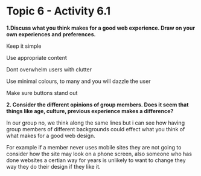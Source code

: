 # Topic 6 - Activity 6.1

**1.Discuss what you think makes for a good web experience. Draw on your own experiences and preferences.**

Keep it simple

Use appropriate content

Dont overwhelm users with clutter

Use minimal colours, to many and you will dazzle the user

Make sure buttons stand out

**2. Consider the different opinions of group members. Does it seem that things like age, culture, previous experience makes a difference?**

In our group no, we think along the same lines but i can see how having group members of different backgrounds could effect what you think of what makes for a good web design. 

For example if a member never uses mobile sites they are not going to consider how the site may look on a phone screen, also someone who has done websites a certian way for years is unlikely to want to change they way they do their design if they like it.

